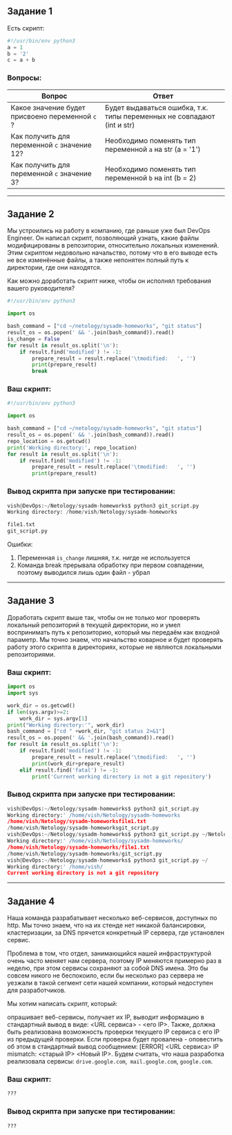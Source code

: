 ## Задание 1

Есть скрипт:
```python
#!/usr/bin/env python3
a = 1
b = '2'
c = a + b
```

### Вопросы:

| Вопрос  | Ответ |
| ------------- | ------------- |
| Какое значение будет присвоено переменной `c` ?  | Будет выдаваться ошибка, т.к. типы переменных не совпадают (int и str)  |
| Как получить для переменной `c` значение 12? | Необходимо поменять тип переменной `a` на str (a = '1')  |
| Как получить для переменной `c` значение 3? | Необходимо поменять тип переменной `b` на int (b = 2)  |

----

## Задание 2

Мы устроились на работу в компанию, где раньше уже был DevOps Engineer. Он написал скрипт, позволяющий узнать, какие файлы модифицированы в репозитории, относительно локальных изменений. Этим скриптом недовольно начальство, потому что в его выводе есть не все изменённые файлы, а также непонятен полный путь к директории, где они находятся.

Как можно доработать скрипт ниже, чтобы он исполнял требования вашего руководителя?
```python
#!/usr/bin/env python3

import os

bash_command = ["cd ~/netology/sysadm-homeworks", "git status"]
result_os = os.popen(' && '.join(bash_command)).read()
is_change = False
for result in result_os.split('\n'):
    if result.find('modified') != -1:
        prepare_result = result.replace('\tmodified:   ', '')
        print(prepare_result)
        break
```

### Ваш скрипт:
```python
#!/usr/bin/env python3

import os

bash_command = ["cd ~/netology/sysadm-homeworks", "git status"]
result_os = os.popen(' && '.join(bash_command)).read()
repo_location = os.getcwd()
print('Working directory:', repo_location)
for result in result_os.split('\n'):
    if result.find('modified') != -1:
        prepare_result = result.replace('\tmodified:   ', '')
        print(prepare_result)
```
### Вывод скрипта при запуске при тестировании:
```python
vish@DevOps:~/Netology/sysadm-homeworks$ python3 git_script.py 
Working directory: /home/vish/Netology/sysadm-homeworks

file1.txt
git_script.py
```
Ошибки:
1. Переменная `is_change` лишняя, т.к. нигде не используется
2. Команда break прерывала обработку при первом совпадении, поэтому выводился лишь один файл - убрал
---

## Задание 3

Доработать скрипт выше так, чтобы он не только мог проверять локальный репозиторий в текущей директории, но и умел воспринимать путь к репозиторию, который мы передаём как входной параметр. Мы точно знаем, что начальство коварное и будет проверять работу этого скрипта в директориях, которые не являются локальными репозиториями.

### Ваш скрипт:
```python
import os
import sys

work_dir = os.getcwd()
if len(sys.argv)>=2:
    work_dir = sys.argv[1]
print("Working directory:'", work_dir)
bash_command = ["cd " +work_dir, "git status 2>&1"]
result_os = os.popen(' && '.join(bash_command)).read()
for result in result_os.split('\n'):
    if result.find('modified') != -1:
        prepare_result = result.replace('\tmodified:   ', '')
        print(work_dir+prepare_result)
    elif result.find('fatal') != -1:
        print('Current working directory is not a git repository')
```
### Вывод скрипта при запуске при тестировании:
```python
vish@DevOps:~/Netology/sysadm-homeworks$ python3 git_script.py
Working directory:' /home/vish/Netology/sysadm-homeworks
/home/vish/Netology/sysadm-homeworksfile1.txt
/home/vish/Netology/sysadm-homeworksgit_script.py
vish@DevOps:~/Netology/sysadm-homeworks$ python3 git_script.py ~/Netology/sysadm-homeworks/
Working directory:' /home/vish/Netology/sysadm-homeworks/
/home/vish/Netology/sysadm-homeworks/file1.txt
/home/vish/Netology/sysadm-homeworks/git_script.py
vish@DevOps:~/Netology/sysadm-homeworks$ python3 git_script.py ~/
Working directory:' /home/vish/
Current working directory is not a git repository
```

---
## Задание 4

Наша команда разрабатывает несколько веб-сервисов, доступных по http. Мы точно знаем, что на их стенде нет никакой балансировки, кластеризации, за DNS прячется конкретный IP сервера, где установлен сервис.

Проблема в том, что отдел, занимающийся нашей инфраструктурой очень часто меняет нам сервера, поэтому IP меняются примерно раз в неделю, при этом сервисы сохраняют за собой DNS имена. Это бы совсем никого не беспокоило, если бы несколько раз сервера не уезжали в такой сегмент сети нашей компании, который недоступен для разработчиков.

Мы хотим написать скрипт, который:

опрашивает веб-сервисы,
получает их IP,
выводит информацию в стандартный вывод в виде: <URL сервиса> - <его IP>.
Также, должна быть реализована возможность проверки текущего IP сервиса c его IP из предыдущей проверки. Если проверка будет провалена - оповестить об этом в стандартный вывод сообщением: [ERROR] <URL сервиса> IP mismatch: <старый IP> <Новый IP>. Будем считать, что наша разработка реализовала сервисы: `drive.google.com`,` mail.google.com`, `google.com`.

### Ваш скрипт:
```bash
???
```
### Вывод скрипта при запуске при тестировании:
```bash
???
```
